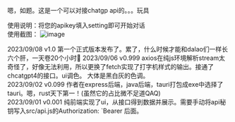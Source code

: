 嗯，如题。这是一个可以对接chatgp api的。。。玩具

使用说明：将您的apikey填入setting即可开始对话  
使用截图：
![image](https://github.com/dreamlong9/chagptClient/assets/77765472/af374fee-6617-4d54-865c-d3aa0fc948c5)  


  
2023/09/08  v1.0    第一个正式版本发布了。累了，什么时候才能和dalao们一样长六个肝，一天卷20个小时🤕
2023/09/06  v0.999  axios在纯js环境解析stream太奇怪了，好像无法利用，所以更换了fetch实现了打字机样式的输出。接通了chcatgpt4的接口。ui调色。 大体是黑白灰的色调。   
2023/09/02  v0.099  作者在express后端，java后端，tauri打包成exe中选择了tauri。嗯，rust天下第一！(虽然它的占比微不足道QAQ)  
2023/09/01  v0.001  纯前端实现了ui，从接口得到数据并展示。需要手动将api秘钥写入src/api.js的Authorization: `Bearer 后面。

